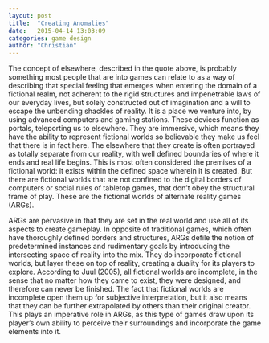 ```yaml
---
layout: post
title:  "Creating Anomalies"
date:   2015-04-14 13:03:09
categories: game design
author: "Christian"
---
```

The concept of elsewhere, described in the quote above, is probably something most people that are into games can relate to as a way of describing that special feeling that emerges when entering the domain of a fictional realm, not adherent to the rigid structures and impenetrable laws of our everyday lives, but solely constructed out of imagination and a will to escape the unbending shackles of reality. It is a place we venture into, by using advanced computers and gaming stations. These devices function as portals, teleporting us to elsewhere. They are immersive, which means they have the ability to represent fictional worlds so believable they make us feel that there is in fact here. The elsewhere that they create is often portrayed as totally separate from our reality, with well defined boundaries of where it ends and real life begins. This is most often considered the premises of a fictional world: it exists within the defined space wherein it is created. But there are fictional worlds that are not confined to the digital borders of computers or social rules of tabletop games, that don’t obey the structural frame of play. These are the fictional worlds of alternate reality games (ARGs).

ARGs are pervasive in that they are set in the real world and use all of its aspects to create gameplay. In opposite of traditional games, which often have thoroughly defined borders and structures, ARGs defile the notion of predetermined instances and rudimentary goals by introducing the intersecting space of reality into the mix. They do incorporate fictional worlds, but layer these on top of reality, creating a duality for its players to explore. According to Juul (2005), all fictional worlds are incomplete, in the sense that no matter how they came to exist, they were designed, and therefore can never be finished. The fact that fictional worlds are incomplete open them up for subjective interpretation, but it also means that they can be further extrapolated by others than their original creator. This plays an imperative role in ARGs, as this type of games draw upon its player’s own ability to perceive their surroundings and incorporate the game elements into it.
